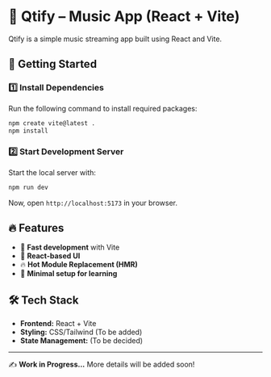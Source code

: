 # 🎵 Qtify – Music App (React + Vite)

Qtify is a simple music streaming app built using React and Vite.

## 🚀 Getting Started

### 1️⃣ Install Dependencies

Run the following command to install required packages:

```sh
npm create vite@latest .
npm install
```

### 2️⃣ Start Development Server

Start the local server with:

```sh
npm run dev
```

Now, open `http://localhost:5173` in your browser.

## 🔥 Features

- 🚀 **Fast development** with Vite
- 🎵 **React-based UI**
- 🔥 **Hot Module Replacement (HMR)**
- 📂 **Minimal setup for learning**

## 🛠 Tech Stack

- **Frontend:** React + Vite
- **Styling:** CSS/Tailwind (To be added)
- **State Management:** (To be decided)

---

✍️ **Work in Progress...** More details will be added soon!

